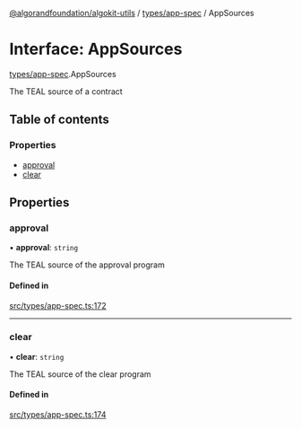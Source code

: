 [@algorandfoundation/algokit-utils](../README.md) / [types/app-spec](../modules/types_app_spec.md) / AppSources

# Interface: AppSources

[types/app-spec](../modules/types_app_spec.md).AppSources

The TEAL source of a contract

## Table of contents

### Properties

- [approval](types_app_spec.AppSources.md#approval)
- [clear](types_app_spec.AppSources.md#clear)

## Properties

### approval

• **approval**: `string`

The TEAL source of the approval program

#### Defined in

[src/types/app-spec.ts:172](https://github.com/lempira/algokit-utils-ts/blob/main/src/types/app-spec.ts#L172)

___

### clear

• **clear**: `string`

The TEAL source of the clear program

#### Defined in

[src/types/app-spec.ts:174](https://github.com/lempira/algokit-utils-ts/blob/main/src/types/app-spec.ts#L174)
